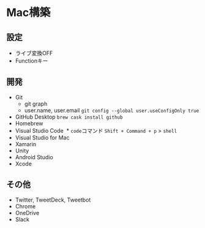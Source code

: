 # Mac構築

## 設定
* ライブ変換OFF
* Functionキー

## 開発
* Git
  * git graph
  * user.name, user.email `git config --global user.useConfigOnly true`
* GitHub Desktop `brew cask install github`
* Homebrew
* Visual Studio Code
  * `code`コマンド `Shift + Command + p` > `shell`
* Visual Studio for Mac
* Xamarin
* Unity
* Android Studio
* Xcode

## その他
* Twitter, TweetDeck, Tweetbot
* Chrome
* OneDrive
* Slack
